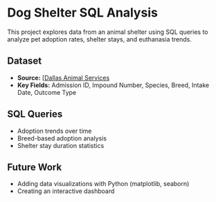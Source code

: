 # Dog Shelter SQL Analysis

This project explores data from an animal shelter using SQL queries to analyze pet adoption rates, shelter stays, and euthanasia trends.

## Dataset
- **Source:** [[Dallas Animal Services](https://www.dallas.gov/animals](https://www.dallasopendata.com/Services/Dallas-Animal-Shelter-Data-Fiscal-Year-2023-2025/uyte-zi7f/about_data))
- **Key Fields:** Admission ID, Impound Number, Species, Breed, Intake Date, Outcome Type

## SQL Queries
- Adoption trends over time
- Breed-based adoption analysis
- Shelter stay duration statistics

## Future Work
- Adding data visualizations with Python (matplotlib, seaborn)
- Creating an interactive dashboard
